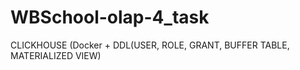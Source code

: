 # WBSchool-olap-4_task
CLICKHOUSE (Docker + DDL(USER, ROLE, GRANT, BUFFER TABLE, MATERIALIZED VIEW)
